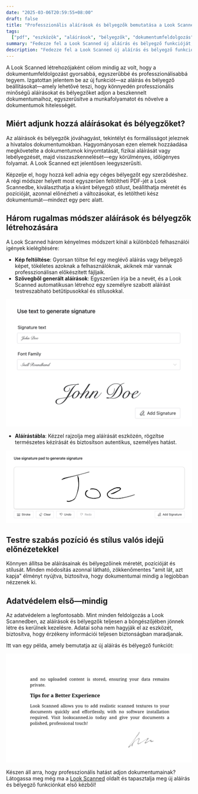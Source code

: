 ```yaml
---
date: "2025-03-06T20:59:55+08:00"
draft: false
title: "Professzionális aláírások és bélyegzők bemutatása a Look Scannedben"
tags:
  ["pdf", "eszközök", "aláírások", "bélyegzők", "dokumentumfeldolgozás", "funkciók"]
summary: "Fedezze fel a Look Scanned új aláírás és bélyegző funkcióját, amely lehetővé teszi professzionális aláírások és bélyegzők hozzáadását dokumentumaihoz közvetlenül a böngészőjében. Tudjon meg többet a különböző aláírás-létrehozási módszerekről, testreszabási lehetőségekről és adatvédelem-központú feldolgozásról."
description: "Fedezze fel a Look Scanned új aláírás és bélyegző funkcióját, amely lehetővé teszi professzionális aláírások és bélyegzők hozzáadását dokumentumaihoz közvetlenül a böngészőjében. Tudjon meg többet a különböző aláírás-létrehozási módszerekről, testreszabási lehetőségekről és adatvédelem-központú feldolgozásról."
---
```


A Look Scanned létrehozójaként célom mindig az volt, hogy a dokumentumfeldolgozást gyorsabbá, egyszerűbbé és professzionálisabbá tegyem. Izgatottan jelentem be az új funkciót—az aláírás és bélyegző beállításokat—amely lehetővé teszi, hogy könnyedén professzionális minőségű aláírásokat és bélyegzőket adjon a beszkennelt dokumentumaihoz, egyszerűsítve a munkafolyamatot és növelve a dokumentumok hitelességét.

## Miért adjunk hozzá aláírásokat és bélyegzőket?

Az aláírások és bélyegzők jóváhagyást, tekintélyt és formálisságot jeleznek a hivatalos dokumentumokban. Hagyományosan ezen elemek hozzáadása megkövetelte a dokumentumok kinyomtatását, fizikai aláírását vagy lebélyegzését, majd visszaszkennelését—egy körülményes, időigényes folyamat. A Look Scanned ezt jelentősen leegyszerűsíti.

Képzelje el, hogy hozzá kell adnia egy céges bélyegzőt egy szerződéshez. A régi módszer helyett most egyszerűen feltöltheti PDF-jét a Look Scannedbe, kiválaszthatja a kívánt bélyegző stílust, beállíthatja méretét és pozícióját, azonnal előnézheti a változásokat, és letöltheti kész dokumentumát—mindezt egy perc alatt.

## Három rugalmas módszer aláírások és bélyegzők létrehozására

A Look Scanned három kényelmes módszert kínál a különböző felhasználói igények kielégítésére:

- **Kép feltöltése**: Gyorsan töltse fel egy meglévő aláírás vagy bélyegző képet, tökéletes azoknak a felhasználóknak, akiknek már vannak professzionálisan előkészített fájljaik.
- **Szövegből generált aláírások**: Egyszerűen írja be a nevét, és a Look Scanned automatikusan létrehoz egy személyre szabott aláírást testreszabható betűtípusokkal és stílusokkal.

![Szövegből generált aláírás példa](./use-text-to-generate-signature-example.webp)

- **Aláírástábla**: Kézzel rajzolja meg aláírását eszközén, rögzítse természetes kézírását és biztosítson autentikus, személyes hatást.

![Aláírástábla példa](./use-signature-pad-to-generate-signature-example.webp)

## Testre szabás pozíció és stílus valós idejű előnézetekkel

Könnyen állítsa be aláírásainak és bélyegzőinek méretét, pozícióját és stílusát. Minden módosítás azonnal látható, zökkenőmentes "amit lát, azt kapja" élményt nyújtva, biztosítva, hogy dokumentumai mindig a legjobban nézzenek ki.

## Adatvédelem első—mindig

Az adatvédelem a legfontosabb. Mint minden feldolgozás a Look Scannedben, az aláírások és bélyegzők teljesen a böngészőjében jönnek létre és kerülnek kezelésre. Adatai soha nem hagyják el az eszközét, biztosítva, hogy érzékeny információi teljesen biztonságban maradjanak.

Itt van egy példa, amely bemutatja az új aláírás és bélyegző funkciót:

![Aláírás és bélyegző példa](./signature-and-stamp-example.webp)

Készen áll arra, hogy professzionális hatást adjon dokumentumainak? Látogassa meg még ma a [Look Scanned](https://lookscanned.io) oldalt és tapasztalja meg új aláírás és bélyegző funkciónkat első kézből!